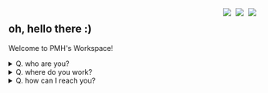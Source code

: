 <img src="assets/dot.png" align="right" width=1>
<img src="https://upload.wikimedia.org/wikipedia/commons/thumb/9/99/Unofficial_JavaScript_logo_2.svg/1024px-Unofficial_JavaScript_logo_2.svg.png" align="right" width=25>
<img src="https://upload.wikimedia.org/wikipedia/commons/thumb/4/4b/Visual_Studio_Code_Insiders_1.36_icon.svg/1024px-Visual_Studio_Code_Insiders_1.36_icon.svg.png" align="right" width=25>
<img src="https://upload.wikimedia.org/wikipedia/commons/thumb/a/a5/Archlinux-icon-crystal-64.svg/1200px-Archlinux-icon-crystal-64.svg.png" align="right" width=25>

## oh, hello there :)
Welcome to PMH's Workspace!

<details>
  <summary>Q. who are you?</summary>
  
  ## I'm...
  PMH, Park Min Hyeok\
  who is the student developer\
  who wanna be a full-stack developer (or already)\
  who loves contributing\
  who hates Windows, change my mind
</details>

<details>
  <summary>Q. where do you work?</summary>
  
  ## I'm working for...
  | Organization & Team  | Position | Links  |
  |:-------------------- |:--------:|:------ |
  | Tritium Networks     | Owner    | [`website`](https://trinets.xyz), [`discord`](https://discord.gg/FK29Fym), [`github`](https://github.com/TritiumNetworks)
  | Software and Guiders | Leader   | [`github`](https://github.com/SoftWareAndGuider)
  | Teaddy Studio        | PM       | [`discord`](https://discord.gg/mpAJ3wS), [`github`](https://github.com/Teaddy-Studio)
  | Onder Crew           | Dev      | [`github`](https://github.com/OnderCrew)
  | Team Seoa            | Member   | [`discord`](https://discord.gg/BHS5pw3), [`website`](https://seoa.space/), [`v1`](https://github.com/seoaapp), [`v2`](https://github.com/SeoaV2)
  | Talkroom - Initial T | Member   | [`discord`](https://discord.gg/D2XYQQt), [`website`](https://worldmoat3.wixsite.com/talkroom), [`github`](https://github.com/talkroom-development-team)
  | Team Wave            | Member   | [`discord`](https://discord.gg/ctFpAHj), [`github`](https://github.com/Team-WAVE-x)
</details>

<details>
  <summary>Q. how can I reach you?</summary>
  
  ## Contact
  * email ([pmhstudio.pmh@gmail.com](mailto:pmhstudio.pmh@gmail.com))
  * reddit ([u/pmh_only](https://www.reddit.com/user/pmh_only))
  * discord ([Dev. PMH#7086](https://discord.gg/VbcGYnv))
</details>
